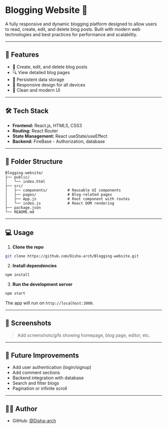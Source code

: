 # Blogging Website 📝

A fully responsive and dynamic blogging platform designed to allow users to read, create, edit, and delete blog posts. Built with modern web technologies and best practices for performance and scalability.

---

## 🚀 Features

* 📝 Create, edit, and delete blog posts
* 🔍 View detailed blog pages
* 📂 Persistent data storage
* 📱 Responsive design for all devices
* 🎨 Clean and modern UI

---

## 🛠️ Tech Stack

* **Frontend:** React.js, HTML5, CSS3
* **Routing:** React Router
* **State Management:** React useState/useEffect
* **Backend:** FireBase - Authorization, database

---

## 📁 Folder Structure

```
Blogging-website/
├── public/
│   └── index.html
├── src/
│   ├── components/         # Reusable UI components
│   ├── pages/              # Blog-related pages
│   ├── App.js              # Root component with routes
│   └── index.js            # React DOM rendering
├── package.json
└── README.md
```

---

## 💻 Usage

1. **Clone the repo**

```bash
git clone https://github.com/Disha-arch/Blogging-website.git
```

2. **Install dependencies**

```bash
npm install
```

3. **Run the development server**

```bash
npm start
```

The app will run on `http://localhost:3000`.

---


## 📸 Screenshots

> Add screenshots/gifs showing homepage, blog page, editor, etc.

---

## 📌 Future Improvements

* Add user authentication (login/signup)
* Add comment sections
* Backend integration with database
* Search and filter blogs
* Pagination or infinite scroll

---

## 🧑‍💻 Author

* GitHub: [@Disha-arch](https://github.com/Disha-arch)
